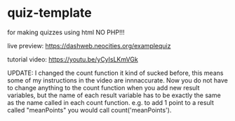 # quiz-template
for making quizzes using html NO PHP!!!

live preview: https://dashweb.neocities.org/examplequiz

tutorial video: https://youtu.be/yCyIsLKmVGk

UPDATE: I changed the count function it kind of sucked before, this means some of my instructions in the video are innnaccurate. Now you do not have to change anything to the count function when you add new result variables, but the name of each result variable has to be exactly the same as the name called in each count function. e.g. to add 1 point to a result called "meanPoints" you would call count('meanPoints').
